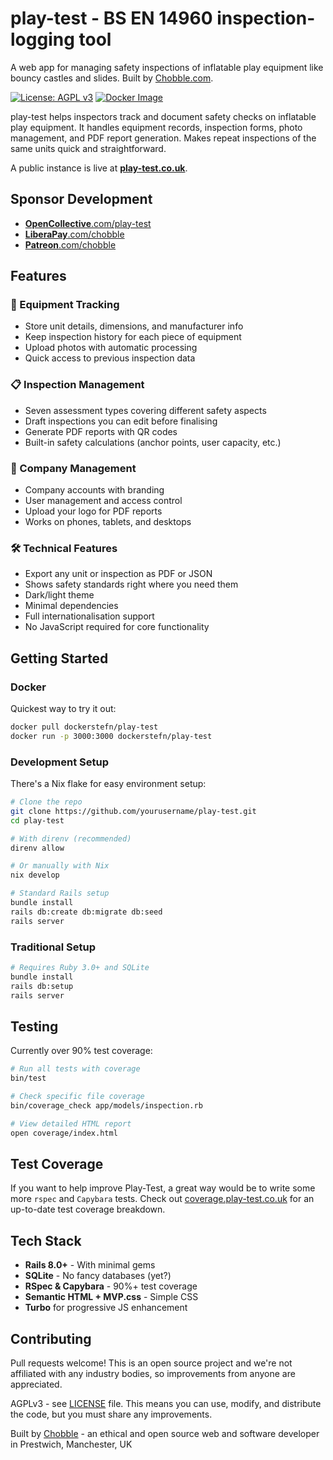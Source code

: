# play-test - BS EN 14960 inspection-logging tool

A web app for managing safety inspections of inflatable play equipment like bouncy castles and slides. Built by [Chobble.com](https://chobble.com).

[![License: AGPL v3](https://img.shields.io/badge/License-AGPL%20v3-blue.svg)](https://www.gnu.org/licenses/agpl-3.0)
[![Docker Image](https://img.shields.io/badge/docker-dockerstefn%2Fplay--test-blue)](https://hub.docker.com/r/dockerstefn/play-test)

play-test helps inspectors track and document safety checks on inflatable play equipment. It handles equipment records, inspection forms, photo management, and PDF report generation. Makes repeat inspections of the same units quick and straightforward.

A public instance is live at **[play-test.co.uk](https://play-test.co.uk)**.

## Sponsor Development

- [**OpenCollective**.com/play-test](https://opencollective.com/play-test)
- [**LiberaPay**.com/chobble](https://liberapay.com/chobble/)
- [**Patreon**.com/chobble](https://www.patreon.com/c/Chobble)

## Features

### 🎪 Equipment Tracking

- Store unit details, dimensions, and manufacturer info
- Keep inspection history for each piece of equipment
- Upload photos with automatic processing
- Quick access to previous inspection data

### 📋 Inspection Management

- Seven assessment types covering different safety aspects
- Draft inspections you can edit before finalising
- Generate PDF reports with QR codes
- Built-in safety calculations (anchor points, user capacity, etc.)

### 👥 Company Management

- Company accounts with branding
- User management and access control
- Upload your logo for PDF reports
- Works on phones, tablets, and desktops

### 🛠️ Technical Features

- Export any unit or inspection as PDF or JSON
- Shows safety standards right where you need them
- Dark/light theme
- Minimal dependencies
- Full internationalisation support
- No JavaScript required for core functionality

## Getting Started

### Docker

Quickest way to try it out:

```bash
docker pull dockerstefn/play-test
docker run -p 3000:3000 dockerstefn/play-test
```

### Development Setup

There's a Nix flake for easy environment setup:

```bash
# Clone the repo
git clone https://github.com/yourusername/play-test.git
cd play-test

# With direnv (recommended)
direnv allow

# Or manually with Nix
nix develop

# Standard Rails setup
bundle install
rails db:create db:migrate db:seed
rails server
```

### Traditional Setup

```bash
# Requires Ruby 3.0+ and SQLite
bundle install
rails db:setup
rails server
```

## Testing

Currently over 90% test coverage:

```bash
# Run all tests with coverage
bin/test

# Check specific file coverage
bin/coverage_check app/models/inspection.rb

# View detailed HTML report
open coverage/index.html
```

## Test Coverage

If you want to help improve Play-Test, a great way would be to write some more `rspec` and `Capybara` tests. Check out [coverage.play-test.co.uk](https://coverage.play-test.co.uk/) for an up-to-date test coverage breakdown.

## Tech Stack

- **Rails 8.0+** - With minimal gems
- **SQLite** - No fancy databases (yet?)
- **RSpec & Capybara** - 90%+ test coverage
- **Semantic HTML + MVP.css** - Simple CSS
- **Turbo** for progressive JS enhancement

## Contributing

Pull requests welcome! This is an open source project and we're not affiliated with any industry bodies, so improvements from anyone are appreciated.

AGPLv3 - see [LICENSE](LICENSE) file. This means you can use, modify, and distribute the code, but you must share any improvements.

Built by [Chobble](https://chobble.com) - an ethical and open source web and software developer in Prestwich, Manchester, UK
